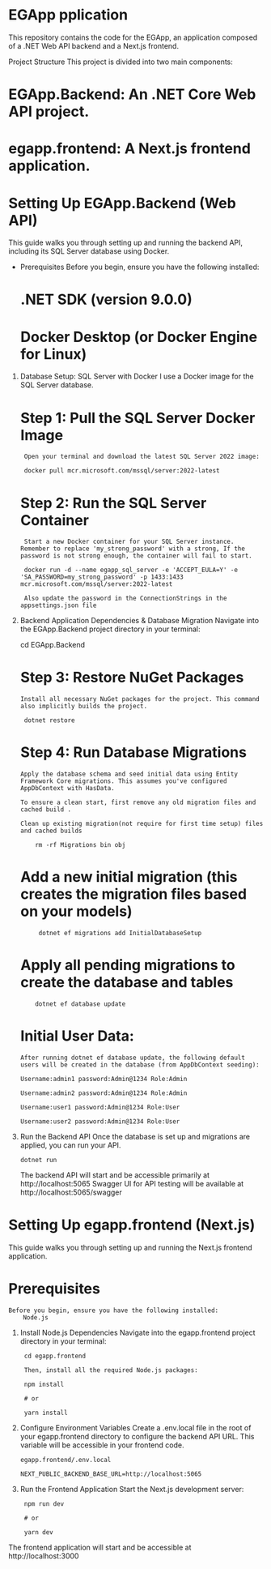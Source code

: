 # EGApp pplication

This repository contains the code for the EGApp, an application composed of a .NET Web API backend and a Next.js frontend.

Project Structure
This project is divided into two main components:

# EGApp.Backend: An .NET Core Web API project.

# egapp.frontend: A Next.js frontend application.

# Setting Up EGApp.Backend (Web API)

This guide walks you through setting up and running the backend API, including its SQL Server database using Docker.

- Prerequisites
  Before you begin, ensure you have the following installed:

  # .NET SDK (version 9.0.0)

  # Docker Desktop (or Docker Engine for Linux)

1.  Database Setup: SQL Server with Docker
    I use a Docker image for the SQL Server database.

    # Step 1: Pull the SQL Server Docker Image

         Open your terminal and download the latest SQL Server 2022 image:

         docker pull mcr.microsoft.com/mssql/server:2022-latest

    # Step 2: Run the SQL Server Container

         Start a new Docker container for your SQL Server instance. Remember to replace 'my_strong_password' with a strong, If the password is not strong enough, the container will fail to start.

         docker run -d --name egapp_sql_server -e 'ACCEPT_EULA=Y' -e 'SA_PASSWORD=my_strong_password' -p 1433:1433 mcr.microsoft.com/mssql/server:2022-latest

         Also update the password in the ConnectionStrings in the appsettings.json file

2.  Backend Application Dependencies & Database Migration
    Navigate into the EGApp.Backend project directory in your terminal:

    cd EGApp.Backend

    # Step 3: Restore NuGet Packages

        Install all necessary NuGet packages for the project. This command also implicitly builds the project.

         dotnet restore

    # Step 4: Run Database Migrations

        Apply the database schema and seed initial data using Entity Framework Core migrations. This assumes you've configured AppDbContext with HasData.

        To ensure a clean start, first remove any old migration files and cached build .

        Clean up existing migration(not require for first time setup) files and cached builds

            rm -rf Migrations bin obj

    # Add a new initial migration (this creates the migration files based on your models)

             dotnet ef migrations add InitialDatabaseSetup

    # Apply all pending migrations to create the database and tables

            dotnet ef database update

    # Initial User Data:

        After running dotnet ef database update, the following default users will be created in the database (from AppDbContext seeding):

        Username:admin1 password:Admin@1234 Role:Admin

        Username:admin2 password:Admin@1234 Role:Admin

        Username:user1 password:Admin@1234 Role:User

        Username:user2 password:Admin@1234 Role:User

3.  Run the Backend API
    Once the database is set up and migrations are applied, you can run your API.

        dotnet run

    The backend API will start and be accessible primarily at http://localhost:5065
    Swagger UI for API testing will be available at http://localhost:5065/swagger

# Setting Up egapp.frontend (Next.js)

This guide walks you through setting up and running the Next.js frontend application.

# Prerequisites

    Before you begin, ensure you have the following installed:
        Node.js

1.  Install Node.js Dependencies
    Navigate into the egapp.frontend project directory in your terminal:

         cd egapp.frontend

         Then, install all the required Node.js packages:

         npm install

         # or

         yarn install

2.  Configure Environment Variables
    Create a .env.local file in the root of your egapp.frontend directory to configure the backend API URL. This variable will be accessible in your frontend code.

        egapp.frontend/.env.local

        NEXT_PUBLIC_BACKEND_BASE_URL=http://localhost:5065

3.  Run the Frontend Application
    Start the Next.js development server:

         npm run dev

         # or

         yarn dev

The frontend application will start and be accessible at http://localhost:3000
